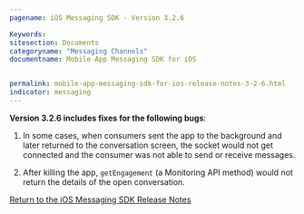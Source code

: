 ```yaml
---
pagename: iOS Messaging SDK - Version 3.2.6

Keywords:
sitesection: Documents
categoryname: "Messaging Channels"
documentname: Mobile App Messaging SDK for iOS


permalink: mobile-app-messaging-sdk-for-ios-release-notes-3-2-6.html
indicator: messaging
---
```



**Version 3.2.6 includes fixes for the following bugs**:

1. In some cases, when consumers sent the app to the background and later returned to the conversation screen, the socket would not get connected and the consumer was not able to send or receive messages.

2. After killing the app, `getEngagement` (a Monitoring API method) would not return the details of the open conversation.

<a href="/mobile-app-messaging-sdk-for-ios-all-release-notes.html">Return to the iOS Messaging SDK Release Notes</a>